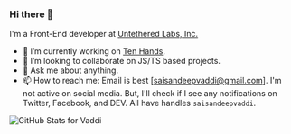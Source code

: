 ### Hi there 👋

I'm a Front-End developer at [Untethered Labs, Inc.](https://gkaccess.com)

- 🔭 I’m currently working on [Ten Hands](https://github.com/saisandeepvaddi/ten-hands).
- 👯 I’m looking to collaborate on JS/TS based projects.
- 💬 Ask me about anything.
- 📫 How to reach me: Email is best [saisandeepvaddi@gmail.com]. I'm not active on social media. But, I'll check if I see any notifications on Twitter, Facebook, and DEV. All have handles `saisandeepvaddi`.

![GitHub Stats for Vaddi](https://github-readme-stats.vercel.app/api?username=saisandeepvaddi&show_icons=true)

<!--
**saisandeepvaddi/saisandeepvaddi** is a ✨ _special_ ✨ repository because its `README.md` (this file) appears on your GitHub profile.

Here are some ideas to get you started:

- 🔭 I’m currently working on ...
- 🌱 I’m currently learning ...
- 👯 I’m looking to collaborate on ...
- 🤔 I’m looking for help with ...
- 💬 Ask me about ...
- 📫 How to reach me: ...
- 😄 Pronouns: ...
- ⚡ Fun fact: ...
-->
